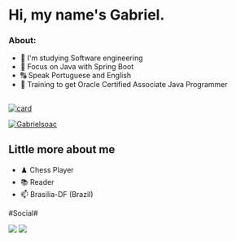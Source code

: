# Hi, my name's Gabriel. #

### About: ###

- 📔  I'm studying Software engineering
- 📌  Focus on Java with Spring Boot
- 🔠  Speak Portuguese and English
- 🤔  Training to get Oracle Certified Associate Java Programmer

##
 <div>
  
  <a href= "https://github.com/Gabrielsoac">
   
  [![card](https://github-readme-stats.vercel.app/api?username=Gabrielsoac&theme=material-palenight&show_icons=true)](https://github.com/anuraghazra/github-readme-stats)

  [![Gabrielsoac](https://github-readme-stats.vercel.app/api/top-langs/?username=Gabrielsoac&hide=html&layout=compact&theme=material-palenight)](https://github.com/anuraghazra/github-readme-stats)
 
  
## Little more about me ##

- ♟️ Chess Player
- 📚 Reader
- 📫  Brasilia-DF (Brazil)


#Social#
</div>
  <a href="gabrielsoacc@gmail.com"><img src="https://img.shields.io/badge/Gmail-D14836?style=for-the-badge&logo=gmail&logoColor=white" target="_blank"></a>
  <a href="https://www.linkedin.com/in/gabrielsoacc/"><img src="https://img.shields.io/badge/LinkedIn-0077B5?style=for-the-badge&logo=linkedin&logoColor=white" target="_blank"></>
